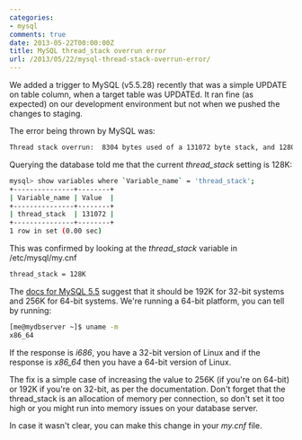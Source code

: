 ```yaml
---
categories:
- mysql
comments: true
date: 2013-05-22T00:00:00Z
title: MySQL thread_stack overrun error
url: /2013/05/22/mysql-thread-stack-overrun-error/
---
```


We added a trigger to MySQL (v5.5.28) recently that was a simple UPDATE on table column, when a target table was UPDATEd. It ran fine (as expected) on our development environment but not when we pushed the changes to staging.

The error being thrown by MySQL was:

```bash
Thread stack overrun:  8304 bytes used of a 131072 byte stack, and 128000 bytes needed.  Use 'mysqld --thread_stack=#' to specify a bigger stack.
```

Querying the database told me that the current _thread_stack_ setting is 128K:

```bash
mysql> show variables where `Variable_name` = 'thread_stack';
+---------------+--------+
| Variable_name | Value  |
+---------------+--------+
| thread_stack  | 131072 |
+---------------+--------+
1 row in set (0.00 sec)
```

This was confirmed by looking at the _thread_stack_ variable in /etc/mysql/my.cnf

```bash
thread_stack = 128K
```

The [docs for MySQL 5.5](http://dev.mysql.com/doc/refman/5.5/en/server-system-variables.html#sysvar_thread_stack) suggest that it should be 192K for 32-bit systems and 256K for 64-bit systems. We're running a 64-bit platform, you can tell by running:

```bash
[me@mydbserver ~]$ uname -m
x86_64
```

If the response is _i686_, you have a 32-bit version of Linux and if the response is _x86_64_ then you have a 64-bit version of Linux.

The fix is a simple case of increasing the value to 256K (if you're on 64-bit) or 192K if you're on 32-bit, as per the documentation. Don't forget that the thread_stack is an allocation of memory per connection, so don't set it too high or you might run into memory issues on your database server.

In case it wasn't clear, you can make this change in your _my.cnf_ file.
